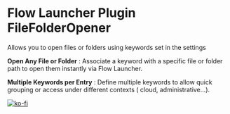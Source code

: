 # Flow Launcher Plugin FileFolderOpener

Allows you to open files or folders using keywords set in the settings

**Open Any File or Folder** : Associate a keyword with a specific file or folder path to open them instantly via Flow Launcher.

**Multiple Keywords per Entry** : Define multiple keywords to allow quick grouping or access under different contexts ( cloud, administrative...).

[![ko-fi](https://ko-fi.com/img/githubbutton_sm.svg)](https://ko-fi.com/I3I71MHY6B)
